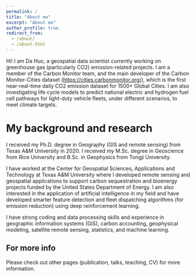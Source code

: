 ```yaml
---
permalink: /
title: "About me"
excerpt: "About me"
author_profile: true
redirect_from: 
  - /about/
  - /about.html
---
```


Hi! I am Da Huo, a geospatial data scientist currently working on greenhouse gas (particularly CO2) emission-related projects. I am a member of the Carbon Monitor team, and the main developer of the Carbon Monitor-Cities dataset (https://cities.carbonmonitor.org/), which is the first near-real-time daily CO2 emission dataset for 1500+ Global Cities. I am also investigating life cycle models to predict national electric and hydrogen fuel cell pathways for light-duty vehicle fleets, under different scenarios, to meet climate targets.

My background and research
======
I received my Ph.D. degree in Geography (GIS and remote sensing) from Texas A&M University in 2020. I received my M.Sc. degree in Geoscience from Rice University and B.Sc. in Geophysics from Tongji University.

I have worked at the Center for Geospatial Sciences, Applications and Technology at Texas A&M University where I developed remote sensing and geospatial applications to support carbon sequestration and bioenergy projects funded by the United States Department of Energy. I am also interested in the application of artificial intelligence in my field and have developed smarter feature detection and fleet dispatching algorithms (for emission reduction) using deep reinforcement learning.

I have strong coding and data processing skills and experience in geographic information systems (GIS), carbon accounting, geophysical modeling, satellite remote sensing, statistics, and machine learning.

For more info
------
Please check out other pages (publication, talks, teaching, CV) for more information.
